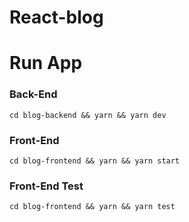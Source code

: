# React-blog

# Run App

### Back-End

`cd blog-backend && yarn && yarn dev`

### Front-End

`cd blog-frontend && yarn && yarn start`

### Front-End Test

`cd blog-frontend && yarn && yarn test`
